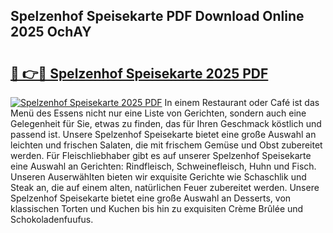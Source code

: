 ## Spelzenhof Speisekarte PDF Download Online 2025 OchAY

# <h2><a href="http://gcbvtc.nevu.top/?p=Spelzenhof+Speisekarte">🔗 👉🔴 Spelzenhof Speisekarte 2025 PDF</a></h2>

[![Spelzenhof Speisekarte 2025 PDF](https://i.imgur.com/dBaPXMq.png)](http://gcbvtc.nevu.top/?p=Spelzenhof+Speisekarte)
In einem Restaurant oder Café ist das Menü des Essens nicht nur eine Liste von Gerichten, sondern auch eine Gelegenheit für Sie, etwas zu finden, das für Ihren Geschmack köstlich und passend ist. Unsere Spelzenhof Speisekarte bietet eine große Auswahl an leichten und frischen Salaten, die mit frischem Gemüse und Obst zubereitet werden. Für Fleischliebhaber gibt es auf unserer Spelzenhof Speisekarte eine Auswahl an Gerichten: Rindfleisch, Schweinefleisch, Huhn und Fisch. Unseren Auserwählten bieten wir exquisite Gerichte wie Schaschlik und Steak an, die auf einem alten, natürlichen Feuer zubereitet werden. Unsere Spelzenhof Speisekarte bietet eine große Auswahl an Desserts, von klassischen Torten und Kuchen bis hin zu exquisiten Crème Brûlée und Schokoladenfuufus.
